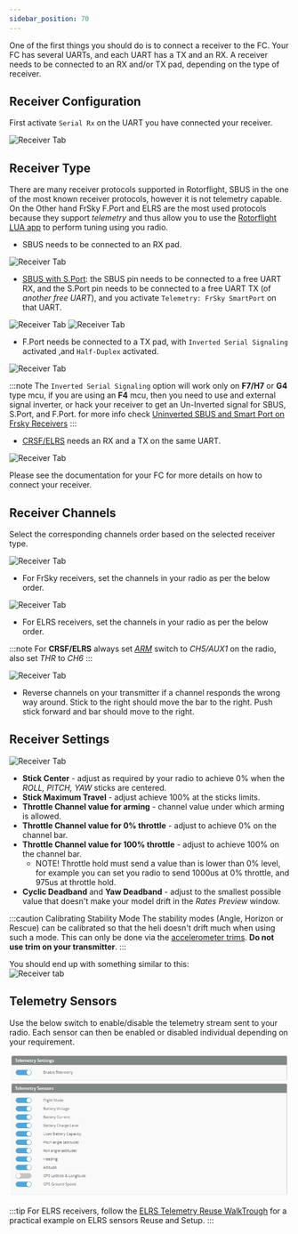 ```yaml
---
sidebar_position: 70
---
```


One of the first things you should do is to connect a receiver to the FC. Your FC has several UARTs, and each UART has a TX and an RX. A receiver needs to be connected to an RX and/or TX pad, depending on the type of receiver.

## Receiver Configuration

First activate `Serial Rx` on the UART you have connected your receiver.

![Receiver Tab](./img/receiver-uart.png)

## Receiver Type

There are many receiver protocols supported in Rotorflight, SBUS in the one of the most known receiver protocols, however it is not telemetry capable. On the Other hand FrSky F.Port and ELRS are the most used protocols because they support _telemetry_ and thus allow you to use the [Rotorflight LUA app](./LUA-Scripts.md) to perform tuning using you radio.


* SBUS needs to be connected to an RX pad.

![Receiver Tab](./img/receiver-sbus.png)

* [SBUS with S.Port](https://oscarliang.com/sbus-smartport-telemetry-naze32/): the SBUS pin needs to be connected to a free UART RX, and the S.Port pin needs to be connected to a free UART TX (of *another free UART*), and you activate `Telemetry: FrSky SmartPort` on that UART.

![Receiver Tab](./img/receiver-sbus.png)
![Receiver Tab](./img/receiver-uart-sport.png)


* F.Port needs be connected to a TX pad, with `Inverted Serial Signaling` activated ,and `Half-Duplex` activated.

![Receiver Tab](./img/receiver-fport.png)

:::note
The `Inverted Serial Signaling` option will work only on **F7/H7** or **G4** type mcu, if you are using an **F4** mcu, then you need to use and external signal inverter, or hack your receiver to get an Un-Inverted signal for SBUS, S.Port, and F.Port.
for more info check [Uninverted SBUS and Smart Port on Frsky Receivers](https://oscarliang.com/uninverted-sbus-smart-port-frsky-receivers/)
:::

* [CRSF/ELRS](https://www.expresslrs.org/2.0/quick-start/receivers/wiring-up/) needs an RX and a TX on the same UART. 

![Receiver Tab](./img/receiver-crsf.png)



Please see the documentation for your FC for more details on how to connect your receiver. 

## Receiver Channels

Select the corresponding channels order based on the selected receiver type.

![Receiver Tab](./img/receiver-channels.png)

* For FrSky receivers, set the channels in your radio as per the below order.

![Receiver Tab](./img/receiver-order-frsky.png)

* For ELRS receivers, set the channels in your radio as per the below order.

:::note
For **CRSF/ELRS** always set [*ARM*](./Modes.md#arm) switch to *CH5/AUX1* on the radio, also set *THR* to *CH6*
:::

![Receiver Tab](./img/receiver-order-elrs.png)

* Reverse channels on your transmitter if a channel responds the wrong way around. Stick to the right should move the bar to the right. Push stick forward and bar should move to the right.

## Receiver Settings

![Receiver Tab](./img/receiver-settings.png)

* **Stick Center** - adjust as required by your radio to achieve 0% when the _ROLL, PITCH, YAW_ sticks are centered. 
* **Stick Maximum Travel** - adjust achieve 100% at the sticks limits.
* **Throttle Channel value for arming** - channel value under which arming is allowed.
* **Throttle Channel value for 0% throttle** - adjust to achieve 0% on the channel bar.
* **Throttle Channel value for 100% throttle** - adjust to achieve 100% on the channel bar.
    * NOTE! Throttle hold must send a value than is lower than 0% level, for example you can set you radio to send 1000us at 0% throttle, and 975us at throttle hold.
* **Cyclic Deadband** and **Yaw Deadband** - adjust to the smallest possible value that doesn't make your model drift in the *Rates Preview* window.

:::caution
Calibrating Stability Mode
The stability modes (Angle, Horizon or Rescue) can be calibrated so that the heli doesn't drift much when using such a mode. This can only be done via the [accelerometer trims](../Tutorial-Walkthroughs/Using-StabilityModes.md). 
**Do not use trim on your transmitter**.
:::

You should end up with something similar to this:  
![Receiver tab](./img/tx-output-calibrated.gif)

## Telemetry Sensors

Use the below switch to enable/disable the telemetry stream sent to your radio. Each sensor can then be enabled or disabled individual depending on your requirement.

![Receiver Tab](./img/receiver-telem-sensors.png)

:::tip
For ELRS receivers, follow the [ELRS Telemetry Reuse WalkTrough](../Tutorial-Walkthroughs/ELRS-telemetry-reuse.md) for a practical example on ELRS sensors Reuse and Setup.
:::


